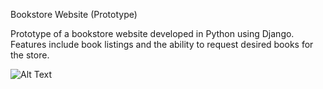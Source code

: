 Bookstore Website (Prototype)

Prototype of a bookstore website developed in Python using Django. Features include book listings and the ability to request desired books for the store.

![Alt Text](https://github.com/Ryota77777/BookStoreWebSite/assets/174376673/8c68ce2e-8cf1-4472-a973-b8fb79d0117c)

